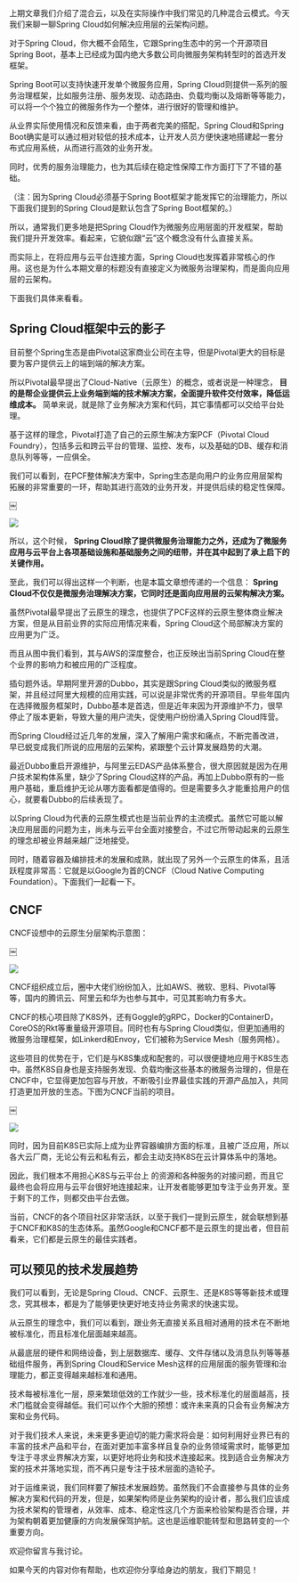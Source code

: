 上期文章我们介绍了混合云，以及在实际操作中我们常见的几种混合云模式。今天我们来聊一聊Spring Cloud如何解决应用层的云架构问题。

对于Spring Cloud，你大概不会陌生，它跟Spring生态中的另一个开源项目Spring Boot，基本上已经成为国内绝大多数公司向微服务架构转型时的首选开发框架。

Spring Boot可以支持快速开发单个微服务应用，Spring Cloud则提供一系列的服务治理框架，比如服务注册、服务发现、动态路由、负载均衡以及熔断等等能力，可以将一个个独立的微服务作为一个整体，进行很好的管理和维护。

从业界实际使用情况和反馈来看，由于两者完美的搭配，Spring Cloud和Spring Boot确实是可以通过相对较低的技术成本，让开发人员方便快速地搭建起一套分布式应用系统，从而进行高效的业务开发。

同时，优秀的服务治理能力，也为其后续在稳定性保障工作方面打下了不错的基础。

（注：因为Spring Cloud必须基于Spring Boot框架才能发挥它的治理能力，所以下面我们提到的Spring Cloud是默认包含了Spring Boot框架的。）

所以，通常我们更多地是把Spring Cloud作为微服务应用层面的开发框架，帮助我们提升开发效率。看起来，它貌似跟“云”这个概念没有什么直接关系。

而实际上，在将应用与云平台连接方面，Spring Cloud也发挥着非常核心的作用。这也是为什么本期文章的标题没有直接定义为微服务治理架构，而是面向应用层的云架构。

下面我们具体来看看。

## Spring Cloud框架中云的影子

目前整个Spring生态是由Pivotal这家商业公司在主导，但是Pivotal更大的目标是要为客户提供云上的端到端的解决方案。

所以Pivotal最早提出了Cloud-Native（云原生）的概念，或者说是一种理念， **目的是帮企业提供云上业务端到端的技术解决方案，全面提升软件交付效率，降低运维成本。** 简单来说，就是除了业务解决方案和代码，其它事情都可以交给平台处理。

基于这样的理念，Pivotal打造了自己的云原生解决方案PCF（Pivotal Cloud Foundry），包括多云和跨云平台的管理、监控、发布，以及基础的DB、缓存和消息队列等等，一应俱全。

我们可以看到，在PCF整体解决方案中，Spring生态是向用户的业务应用层架构拓展的非常重要的一环，帮助其进行高效的业务开发，并提供后续的稳定性保障。

￼

![](https://static001.geekbang.org/resource/image/88/17/880d3bf4d381126a0795b06de279de17.jpg?wh=1107*556)

所以，这个时候， **Spring Cloud除了提供微服务治理能力之外，还成为了微服务应用与云平台上各项基础设施和基础服务之间的纽带，并在其中起到了承上启下的关键作用。**

至此，我们可以得出这样一个判断，也是本篇文章想传递的一个信息： **Spring Cloud不仅仅是微服务治理解决方案，它同时还是面向应用层的云架构解决方案。**

虽然Pivotal最早提出了云原生的理念，也提供了PCF这样的云原生整体商业解决方案，但是从目前业界的实际应用情况来看，Spring Cloud这个局部解决方案的应用更为广泛。

而且从图中我们看到，其与AWS的深度整合，也正反映出当前Spring Cloud在整个业界的影响力和被应用的广泛程度。

插句题外话。早期阿里开源的Dubbo，其实是跟Spring Cloud类似的微服务框架，并且经过阿里大规模的应用实践，可以说是非常优秀的开源项目。早些年国内在选择微服务框架时，Dubbo基本是首选，但是近年来因为开源维护不力，很早停止了版本更新，导致大量的用户流失，促使用户纷纷涌入Spring Cloud阵营。

而Spring Cloud经过近几年的发展，深入了解用户需求和痛点，不断完善改进，早已蜕变成我们所说的应用层的云架构，紧跟整个云计算发展趋势的大潮。

最近Dubbo重启开源维护，与阿里云EDAS产品体系整合，很大原因就是因为在用户技术架构体系里，缺少了Spring Cloud这样的产品，再加上Dubbo原有的一些用户基础，重启维护无论从哪方面看都是值得的。但是需要多久才能重拾用户的信心，就要看Dubbo的后续表现了。

以Spring Cloud为代表的云原生模式也是当前业界的主流模式。虽然它可能以解决应用层面的问题为主，尚未与云平台全面对接整合，不过它所带动起来的云原生的理念却被业界越来越广泛地接受。

同时，随着容器及编排技术的发展和成熟，就出现了另外一个云原生的体系，且活跃程度非常高：它就是以Google为首的CNCF（Cloud Native Computing Foundation）。下面我们一起看一下。

## CNCF

CNCF设想中的云原生分层架构示意图：

￼

![](https://static001.geekbang.org/resource/image/9e/b4/9e9ced0a6e757a2349cdc1c090b4d0b4.jpg?wh=879*492)

CNCF组织成立后，圈中大佬们纷纷加入，比如AWS、微软、思科、Pivotal等等，国内的腾讯云、阿里云和华为也参与其中，可见其影响力有多大。

CNCF的核心项目除了K8S外，还有Goggle的gRPC，Docker的ContainerD，CoreOS的Rkt等重量级开源项目。同时也有与Spring Cloud类似，但更加通用的微服务治理框架，如Linkerd和Envoy，它们被称为Service Mesh（服务网格）。

这些项目的优势在于，它们是与K8S集成和配套的，可以很便捷地应用于K8S生态中。虽然K8S自身也是支持服务发现、负载均衡这些基本的微服务治理的，但是在CNCF中，它显得更加包容与开放，不断吸引业界最佳实践的开源产品加入，共同打造更加开放的生态。下图为CNCF当前的项目。

￼

![](https://static001.geekbang.org/resource/image/e0/99/e08aed7839e2d337d2970a8c6739de99.jpg?wh=1153*215)

同时，因为目前K8S已实际上成为业界容器编排方面的标准，且被广泛应用，所以各大云厂商，无论公有云和私有云，都会主动支持K8S在云计算体系中的落地。

因此，我们根本不用担心K8S与云平台上 的资源和各种服务的对接问题，而且它最终也会将应用与云平台很好地连接起来，让开发者能够更加专注于业务开发。至于剩下的工作，则都交由平台去做。

当前，CNCF的各个项目社区非常活跃，以至于我们一提到云原生，就会联想到基于CNCF和K8S的生态体系。虽然Google和CNCF都不是云原生的提出者，但目前看来，它们都是云原生的最佳实践者。

## 可以预见的技术发展趋势

我们可以看到，无论是Spring Cloud、CNCF、云原生、还是K8S等等新技术或理念，究其根本，都是为了能够更快更好地支持业务需求的快速实现。

从云原生的理念中，我们可以看到，跟业务无直接关系且相对通用的技术在不断地被标准化，而且标准化层面越来越高。

从最底层的硬件和网络设备，到上层数据库、缓存、文件存储以及消息队列等等基础组件服务，再到Spring Cloud和Service Mesh这样的应用层面的服务管理和治理能力，都正变得越来越标准和通用。

技术每被标准化一层，原来繁琐低效的工作就少一些，技术标准化的层面越高，技术门槛就会变得越低。我们可以作个大胆的预想：或许未来真的只会有业务解决方案和业务代码。

对于我们技术人来说，未来更多更迫切的能力需求将会是：如何利用好业界已有的丰富的技术产品和平台，在面对更加丰富多样且复杂的业务领域需求时，能够更加专注于寻求业界解决方案，以更好地将业务和技术连接起来。找到适合业务解决方案的技术并落地实现，而不再只是专注于技术层面的造轮子。

对于运维来说，我们同样要了解技术发展趋势。虽然我们不会直接参与具体的业务解决方案和代码的开发，但是，如果架构师是业务架构的设计者，那么我们应该成为技术架构的管理者，从效率、成本、稳定性这几个方面来检验架构是否合理，并为架构朝着更加健康的方向发展保驾护航。这也是运维职能转型和思路转变的一个重要方向。

欢迎你留言与我讨论。

如果今天的内容对你有帮助，也欢迎你分享给身边的朋友，我们下期见！